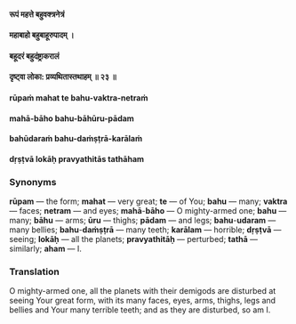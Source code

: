 #### रूपं महत्ते बहुवक्त्रनेत्रं
#### महाबाहो बहुबाहूरुपादम् ।
#### बहूदरं बहुदंष्ट्राकरालं
#### दृष्ट्वा लोका: प्रव्यथितास्तथाहम् ॥ २३ ॥

#### rūpaṁ mahat te bahu-vaktra-netraṁ
#### mahā-bāho bahu-bāhūru-pādam
#### bahūdaraṁ bahu-daṁṣṭrā-karālaṁ
#### dṛṣṭvā lokāḥ pravyathitās tathāham

### Synonyms

**rūpam** — the form; **mahat** — very great; **te** — of You; **bahu** — many; **vaktra** — faces; **netram** — and eyes; **mahā**-**bāho** — O mighty-armed one; **bahu** — many; **bāhu** — arms; **ūru** — thighs; **pādam** — and legs; **bahu**-**udaram** — many bellies; **bahu**-**daṁṣṭrā** — many teeth; **karālam** — horrible; **dṛṣṭvā** — seeing; **lokāḥ** — all the planets; **pravyathitāḥ** — perturbed; **tathā** — similarly; **aham** — I.

### Translation

O mighty-armed one, all the planets with their demigods are disturbed at seeing Your great form, with its many faces, eyes, arms, thighs, legs and bellies and Your many terrible teeth; and as they are disturbed, so am I.